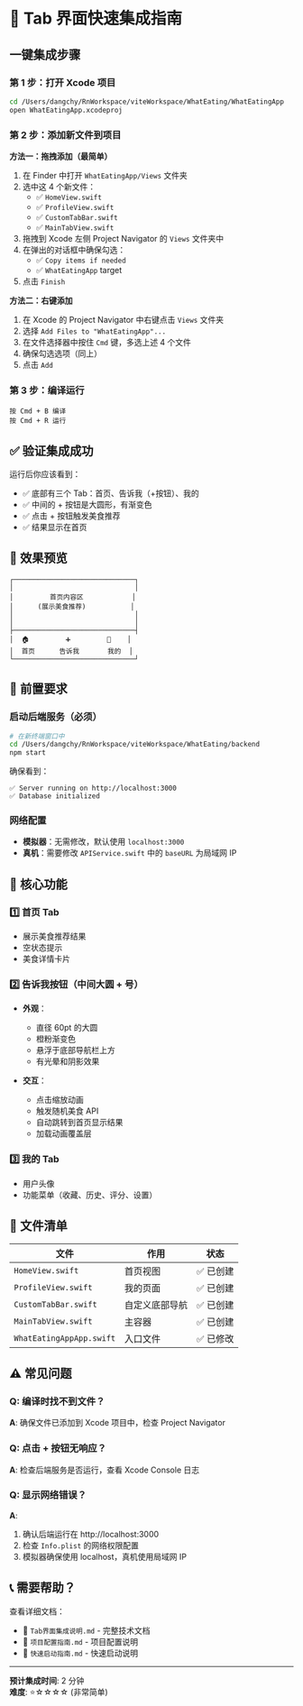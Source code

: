 # 🚀 Tab 界面快速集成指南

## 一键集成步骤

### 第 1 步：打开 Xcode 项目

```bash
cd /Users/dangchy/RnWorkspace/viteWorkspace/WhatEating/WhatEatingApp
open WhatEatingApp.xcodeproj
```

### 第 2 步：添加新文件到项目

**方法一：拖拽添加（最简单）**

1. 在 Finder 中打开 `WhatEatingApp/Views` 文件夹
2. 选中这 4 个新文件：
   - ✅ `HomeView.swift`
   - ✅ `ProfileView.swift`
   - ✅ `CustomTabBar.swift`
   - ✅ `MainTabView.swift`
3. 拖拽到 Xcode 左侧 Project Navigator 的 `Views` 文件夹中
4. 在弹出的对话框中确保勾选：
   - ✅ `Copy items if needed`
   - ✅ `WhatEatingApp` target
5. 点击 `Finish`

**方法二：右键添加**

1. 在 Xcode 的 Project Navigator 中右键点击 `Views` 文件夹
2. 选择 `Add Files to "WhatEatingApp"...`
3. 在文件选择器中按住 `Cmd` 键，多选上述 4 个文件
4. 确保勾选选项（同上）
5. 点击 `Add`

### 第 3 步：编译运行

```
按 Cmd + B 编译
按 Cmd + R 运行
```

## ✅ 验证集成成功

运行后你应该看到：

- ✅ 底部有三个 Tab：首页、告诉我（+按钮）、我的
- ✅ 中间的 + 按钮是大圆形，有渐变色
- ✅ 点击 + 按钮触发美食推荐
- ✅ 结果显示在首页

## 🎨 效果预览

```
┌──────────────────────────────┐
│                              │
│         首页内容区            │
│      (展示美食推荐)           │
│                              │
│                              │
├──────────────────────────────┤
│  🏠         ➕         👤    │
│  首页      告诉我       我的  │
└──────────────────────────────┘
```

## 🔧 前置要求

### 启动后端服务（必须）

```bash
# 在新终端窗口中
cd /Users/dangchy/RnWorkspace/viteWorkspace/WhatEating/backend
npm start
```

确保看到：

```
✅ Server running on http://localhost:3000
✅ Database initialized
```

### 网络配置

- **模拟器**：无需修改，默认使用 `localhost:3000`
- **真机**：需要修改 `APIService.swift` 中的 `baseURL` 为局域网 IP

## 🎯 核心功能

### 1️⃣ 首页 Tab

- 展示美食推荐结果
- 空状态提示
- 美食详情卡片

### 2️⃣ 告诉我按钮（中间大圆 + 号）

- **外观**：

  - 直径 60pt 的大圆
  - 橙粉渐变色
  - 悬浮于底部导航栏上方
  - 有光晕和阴影效果

- **交互**：
  - 点击缩放动画
  - 触发随机美食 API
  - 自动跳转到首页显示结果
  - 加载动画覆盖层

### 3️⃣ 我的 Tab

- 用户头像
- 功能菜单（收藏、历史、评分、设置）

## 📝 文件清单

| 文件                     | 作用           | 状态      |
| ------------------------ | -------------- | --------- |
| `HomeView.swift`         | 首页视图       | ✅ 已创建 |
| `ProfileView.swift`      | 我的页面       | ✅ 已创建 |
| `CustomTabBar.swift`     | 自定义底部导航 | ✅ 已创建 |
| `MainTabView.swift`      | 主容器         | ✅ 已创建 |
| `WhatEatingAppApp.swift` | 入口文件       | ✅ 已修改 |

## ⚠️ 常见问题

### Q: 编译时找不到文件？

**A**: 确保文件已添加到 Xcode 项目中，检查 Project Navigator

### Q: 点击 + 按钮无响应？

**A**: 检查后端服务是否运行，查看 Xcode Console 日志

### Q: 显示网络错误？

**A**:

1. 确认后端运行在 http://localhost:3000
2. 检查 `Info.plist` 的网络权限配置
3. 模拟器确保使用 localhost，真机使用局域网 IP

## 📞 需要帮助？

查看详细文档：

- 📖 `Tab界面集成说明.md` - 完整技术文档
- 📖 `项目配置指南.md` - 项目配置说明
- 📖 `快速启动指南.md` - 快速启动说明

---

**预计集成时间**: 2 分钟  
**难度**: ⭐☆☆☆☆ (非常简单)

